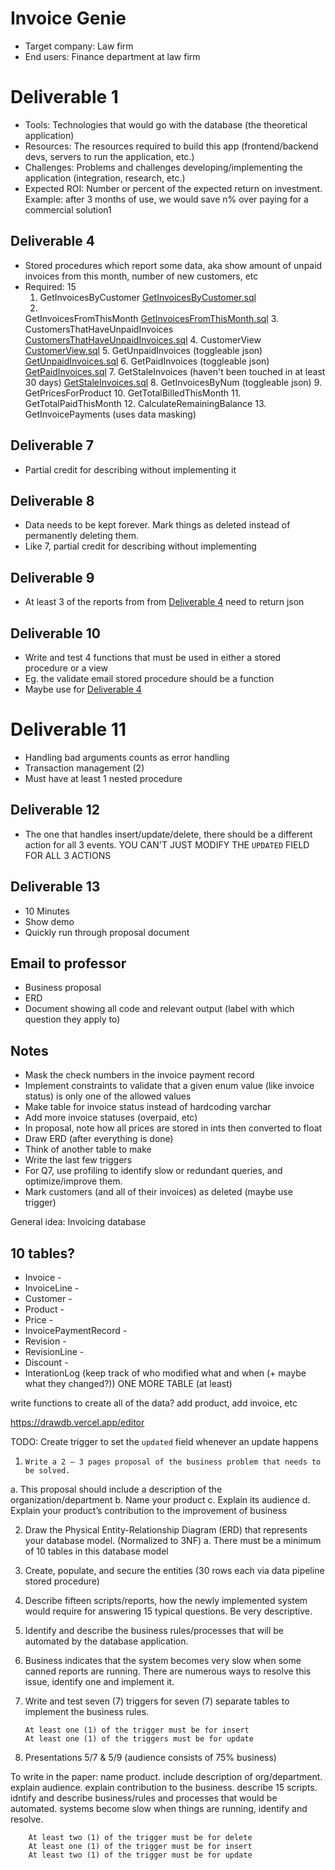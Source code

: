# Invoice Genie

- Target company: Law firm
- End users: Finance department at law firm

# Deliverable 1

- Tools: Technologies that would go with the database (the theoretical application)
- Resources: The resources required to build this app (frontend/backend devs, servers to run the application, etc.)
- Challenges: Problems and challenges developing/implementing the application (integration, research, etc.)
- Expected ROI: Number or percent of the expected return on investment. Example: after 3 months of use, we would save n%
  over paying for a commercial solution1

## Deliverable 4

- Stored procedures which report some data, aka show amount of unpaid invoices from this month, number of new customers,
  etc
- Required: 15
    1. GetInvoicesByCustomer [GetInvoicesByCustomer.sql](SQL%2FDeliverable4_Reports%2FGetInvoicesByCustomer.sql)
    2.
    GetInvoicesFromThisMonth [GetInvoicesFromThisMonth.sql](SQL%2FDeliverable4_Reports%2FGetInvoicesFromThisMonth.sql)
    3.
    CustomersThatHaveUnpaidInvoices [CustomersThatHaveUnpaidInvoices.sql](SQL%2FDeliverable4_Reports%2FCustomersThatHaveUnpaidInvoices.sql)
    4. CustomerView [CustomerView.sql](SQL%2FViews%2FCustomerView.sql)
    5. GetUnpaidInvoices (toggleable json) [GetUnpaidInvoices.sql](SQL%2FDeliverable4_Reports%2FGetUnpaidInvoices.sql)
    6. GetPaidInvoices (toggleable json) [GetPaidInvoices.sql](SQL%2FDeliverable4_Reports%2FGetPaidInvoices.sql)
    7. GetStaleInvoices (haven't been touched in at least 30
       days) [GetStaleInvoices.sql](SQL%2FDeliverable4_Reports%2FGetStaleInvoices.sql)
    8. GetInvoicesByNum (toggleable json)
    9. GetPricesForProduct
    10. GetTotalBilledThisMonth
    11. GetTotalPaidThisMonth
    12. CalculateRemainingBalance
    13. GetInvoicePayments (uses data masking)

## Deliverable 7

- Partial credit for describing without implementing it

## Deliverable 8

- Data needs to be kept forever. Mark things as deleted instead of permanently deleting them.
- Like 7, partial credit for describing without implementing

## Deliverable 9

- At least 3 of the reports from from [Deliverable 4](#deliverable-4) need to return json

## Deliverable 10

- Write and test 4 functions that must be used in either a stored procedure or a view
- Eg. the validate email stored procedure should be a function
- Maybe use for [Deliverable 4](#deliverable-4)

# Deliverable 11

- Handling bad arguments counts as error handling
- Transaction management (2)
- Must have at least 1 nested procedure

## Deliverable 12

- The one that handles insert/update/delete, there should be a different action for all 3 events. YOU CAN'T JUST
  MODIFY THE `UPDATED` FIELD FOR ALL 3 ACTIONS

## Deliverable 13

- 10 Minutes
- Show demo
- Quickly run through proposal document

## Email to professor

- Business proposal
- ERD
- Document showing all code and relevant output (label with which question they apply to)

## Notes

- Mask the check numbers in the invoice payment record
- Implement constraints to validate that a given enum value (like invoice status) is only one of the allowed values
- Make table for invoice status instead of hardcoding varchar
- Add more invoice statuses (overpaid, etc)
- In proposal, note how all prices are stored in ints then converted to float
- Draw ERD (after everything is done)
- Think of another table to make
- Write the last few triggers
- For Q7, use profiling to identify slow or redundant queries, and optimize/improve them.
- Mark customers (and all of their invoices) as deleted (maybe use trigger)

General idea: Invoicing database

## 10 tables?

- Invoice -
- InvoiceLine -
- Customer -
- Product -
- Price -
- InvoicePaymentRecord -
- Revision -
- RevisionLine -
- Discount -
- InterationLog (keep track of who modified what and when (+ maybe what they changed?))
  ONE MORE TABLE (at least)

write functions to create all of the data? add product, add invoice, etc

https://drawdb.vercel.app/editor

TODO: Create trigger to set the `updated` field whenever an update happens

1.     Write a 2 – 3 pages proposal of the business problem that needs to be solved.

a. This proposal should include a description of the organization/department
b. Name your product
c. Explain its audience
d. Explain your product’s contribution to the improvement of business

2. Draw the Physical Entity-Relationship Diagram (ERD) that represents your database model. (Normalized to 3NF)
   a. There must be a minimum of 10 tables in this database model

3. Create, populate, and secure the entities (30 rows each via data pipeline stored procedure)
4. Describe fifteen scripts/reports, how the newly implemented system would require for answering 15 typical questions.
   Be very descriptive.
6. Identify and describe the business rules/processes that will be automated by the database application.
7. Business indicates that the system becomes very slow when some canned reports are running. There are numerous ways to
   resolve this issue, identify one and implement it.
12. Write and test seven (7) triggers for seven (7) separate tables to implement the business rules.

        At least one (1) of the trigger must be for insert
        At least one (1) of the triggers must be for update

13. Presentations 5/7 & 5/9 (audience consists of 75% business)

To write in the paper:
name product.
include description of org/department.
explain audience.
explain contribution to the business.
describe 15 scripts.
idntify and describe business/rules and processes that would be automated.
systems become slow when things are running, identify and resolve.

        At least two (1) of the trigger must be for delete
        At least one (1) of the trigger must be for insert
        At least two (1) of the trigger must be for update
